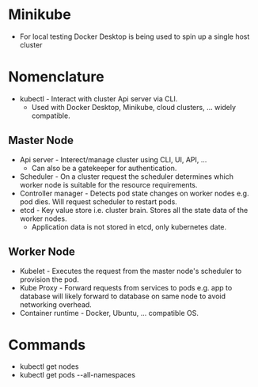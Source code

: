 # Minikube
* For local testing Docker Desktop is being used to spin up a single host cluster

# Nomenclature
* kubectl - Interact with cluster Api server via CLI.
  * Used with Docker Desktop, Minikube, cloud clusters, ... widely compatible.
## Master Node
* Api server - Interect/manage cluster using CLI, UI, API, ...
  * Can also be a gatekeeper for authentication.
* Scheduler - On a cluster request the scheduler determines which worker node is suitable for the resource requirements.
* Controller manager - Detects pod state changes on worker nodes e.g. pod dies. Will request scheduler to restart pods.
* etcd - Key value store i.e. cluster brain. Stores all the state data of the worker nodes.
  * Application data is not stored in etcd, only kubernetes date.
## Worker Node
* Kubelet - Executes the request from the master node's scheduler to provision the pod.
* Kube Proxy - Forward requests from services to pods e.g. app to database will likely forward to database on same node to avoid networking overhead.
* Container runtime - Docker, Ubuntu, ... compatible OS.

# Commands
* kubectl get nodes
* kubectl get pods --all-namespaces